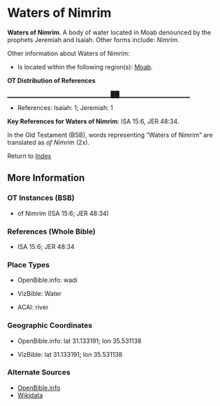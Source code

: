 # Waters of Nimrim
**Waters of Nimrim**. 
A body of water located in Moab denounced by the prophets Jeremiah and Isaiah. 
Other forms include: 
*Nimrim*. 




Other information about Waters of Nimrim:


* Is located within the following region(s): 
[Moab](Moab.md). 


**OT Distribution of References**

▁▁▁▁▁▁▁▁▁▁▁▁▁▁▁▁▁▁▁▁▁▁██▁▁▁▁▁▁▁▁▁▁▁▁▁▁▁
* References: Isaiah: 1; Jeremiah: 1



**Key References for Waters of Nimrim**: 
ISA 15:6, JER 48:34. 


In the Old Testament (BSB), words representing “Waters of Nimrim” are translated as 
*of Nimrim* (2x). 




Return to [Index](00-Index.md)

## More Information

### OT Instances (BSB)

* of Nimrim (ISA 15:6; JER 48:34)



### References (Whole Bible)

* ISA 15:6; JER 48:34


### Place Types

* OpenBible.info: wadi

* VizBible: Water

* ACAI: river



### Geographic Coordinates

* OpenBible.info: lat 31.133191; lon 35.531138

* VizBible: lat 31.133191; lon 35.531138



### Alternate Sources

* [OpenBible.info](https://www.openbible.info/geo/ancient/ace3edc)
* [Wikidata](http://www.wikidata.org/entity/Q11164870)



